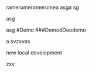 ramerumeramerumea
asga
sg


asg


asg
#Demo
###DemodDeodemo

a
svzxvas


new local development


zxv